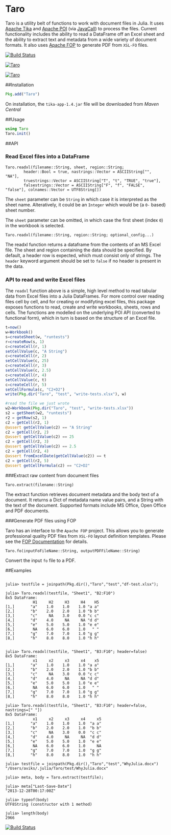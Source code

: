 # Taro

Taro is a utility belt of functions to work with document files in Julia. It uses [Apache Tika](http://tika.apache.org/) and [Apache POI](http://poi.apache.org) (via [JavaCall](http://aviks.github.io/JavaCall.jl/)) to process the files. Current functionality includes the ability to read a DataFrame off an Excel sheet and the ability to extract text and metadata from a wide variety of document formats. It also uses [Apache FOP](https://xmlgraphics.apache.org/fop/) to generate PDF from `XSL-FO` files.

[![Build Status](https://travis-ci.org/aviks/JavaCall.jl.png)](https://travis-ci.org/aviks/Taro.jl)

[![Taro](http://pkg.julialang.org/badges/Taro_0.3.svg)](http://pkg.julialang.org/?pkg=Taro&ver=release)

[![Taro](http://pkg.julialang.org/badges/Taro_0.4.svg)](http://pkg.julialang.org/?pkg=Taro&ver=nightly)



##Installation

```julia
Pkg.add("Taro")
```

On installation, the `tika-app-1.4.jar` file will be downloaded from *Maven Central*

##Usage

```julia
using Taro
Taro.init()
```

##API

### Read Excel files into a DataFrame
```
Taro.readxl(filename::String, sheet, region::String;
        header::Bool = true, nastrings::Vector = ASCIIString["", "NA"],
        truestrings::Vector = ASCIIString["T", "t", "TRUE", "true"],
        falsestrings::Vector = ASCIIString["F", "f", "FALSE", "false"], colnames::Vector = UTF8String[])
```
The `sheet` parameter can be `String` in which case it is interpreted as the sheet name. Alteratively, it could be an `Integer` which would be (a `0-` based) sheet number.

The `sheet` parameter can be omitted, in which case the first sheet (index `0`) in the workbook is selected.
```
Taro.readxl(filename::String, region::String; optional_config...)
```

The readxl function returns a dataframe from the contents of an MS Excel file. The sheet and region containing the data should be specified. By default, a header row is expected, which must consist only of strings. The `header` keyword argument should be set to `false` if no header is present in the data.

### API to read and write Excel files

The `readxl` function above is a simple, high level method to read tabular data from Excel files into
a Julia DataFrames. For more control over reading files cell by cell, and for creating or modifyting  excel files,  this package exposes functions to read, create and write workbooks, sheets, rows and cells.
The functions are modelled on the underlying POI API (converted to functional form), which in turn is based on the structure of an Excel file. 

```julia
t=now()
w=Workbook()
s=createSheet(w, "runtests")
r=createRow(s, 1)
c=createCell(r, 1)
setCellValue(c, "A String")
c=createCell(r, 2)
setCellValue(c, 25)
c=createCell(r, 3)
setCellValue(c, 2.5)
c=createCell(r, 4)
setCellValue(c, t)
c=createCell(r, 5)
setCellFormula(c, "C2+D2")
write(Pkg.dir("Taro", "test", "write-tests.xlsx"), w)

#read the file we just wrote
w2=Workbook(Pkg.dir("Taro", "test", "write-tests.xlsx"))
s2 = getSheet(w2, "runtests")
r2 = getRow(s2, 1)
c2 = getCell(r2, 1)
@assert getCellValue(c2) == "A String"
c2 = getCell(r2, 2)
@assert getCellValue(c2) == 25
c2 = getCell(r2, 3)
@assert getCellValue(c2) == 2.5
c2 = getCell(r2, 4)
@assert fromExcelDate(getCellValue(c2)) == t
c2 = getCell(r2, 5)
@assert getCellFormula(c2) == "C2+D2"
```

###Extract raw content from document files

`Taro.extract(filename::String)`

The extract function retrieves document metadata and the body text of a document. It returns a Dict of metadata name value pairs, and a String with the text of the document. Supported formats include MS Office, Open Office and PDF documents.

###Generate PDF files using FOP

Taro has an interface to the `Apache FOP` project. This allows you to generate professional quality PDF files from `XSL-FO` layout definition templates.
Please see the [FOP Documentation](https://xmlgraphics.apache.org/fop/) for details.

`Taro.fo(inputFoFileName::String, outputPDFFileName::String)`

Convert the input `fo` file to a PDF.


##Examples

```jlcon

julia> testfile = joinpath(Pkg.dir(),"Taro","test","df-test.xlsx");

julia> Taro.readxl(testfile, "Sheet1", "B2:F10")
8x5 DataFrame:
            H1     H2     H3     H4    H5
[1,]       "a"    1.0    1.0    1.0 "a a"
[2,]       "b"    2.0    2.0    1.0 "b b"
[3,]       "c"     NA    3.0    0.0 "c c"
[4,]       "d"    4.0     NA     NA "d d"
[5,]       "e"    5.0    5.0    1.0 "e e"
[6,]        NA    6.0    6.0    1.0   " "
[7,]       "g"    7.0    7.0    1.0 "g g"
[8,]       "h"    8.0    8.0    1.0 "h h"


julia> Taro.readxl(testfile, "Sheet1", "B3:F10"; header=false)
8x5 DataFrame:
            x1     x2     x3     x4    x5
[1,]       "a"    1.0    1.0    1.0 "a a"
[2,]       "b"    2.0    2.0    1.0 "b b"
[3,]       "c"     NA    3.0    0.0 "c c"
[4,]       "d"    4.0     NA     NA "d d"
[5,]       "e"    5.0    5.0    1.0 "e e"
[6,]        NA    6.0    6.0    1.0   " "
[7,]       "g"    7.0    7.0    1.0 "g g"
[8,]       "h"    8.0    8.0    1.0 "h h"

julia> Taro.readxl(testfile, "Sheet1", "B3:F10"; header=false, nastrings=[" "])
8x5 DataFrame:
            x1     x2     x3     x4     x5
[1,]       "a"    1.0    1.0    1.0  "a a"
[2,]       "b"    2.0    2.0    1.0  "b b"
[3,]       "c"     NA    3.0    0.0  "c c"
[4,]       "d"    4.0     NA     NA  "d d"
[5,]       "e"    5.0    5.0    1.0  "e e"
[6,]        NA    6.0    6.0    1.0     NA
[7,]       "g"    7.0    7.0    1.0  "g g"
[8,]       "h"    8.0    8.0    1.0  "h h"

```

```jlcon
julia> testfile = joinpath(Pkg.dir(),"Taro","test","WhyJulia.docx")
"/Users/aviks/.julia/Taro/test/WhyJulia.docx"

julia> meta, body = Taro.extract(testfile);

julia> meta["Last-Save-Date"]
"2013-12-28T00:17:00Z"

julia> typeof(body)
UTF8String (constructor with 1 method)

julia> length(body)
2966
```


[![Build Status](https://travis-ci.org/aviks/Taro.jl.png)](https://travis-ci.org/aviks/Taro.jl)
